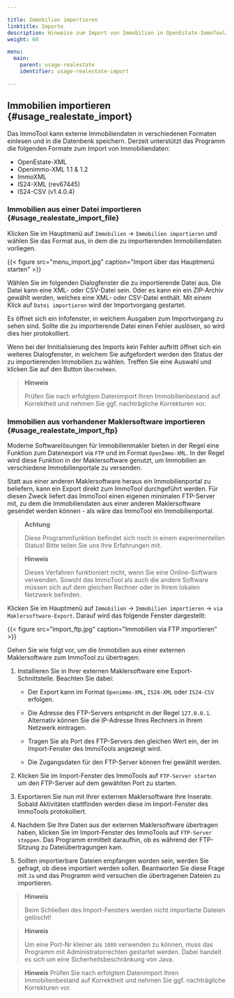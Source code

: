 ```yaml
---

title: Immobilien importieren
linktitle: Importe
description: Hinweise zum Import von Immobilien in OpenEstate-ImmoTool…
weight: 60

menu:
  main:
    parent: usage-realestate
    identifier: usage-realestate-import

---
```


## Immobilien importieren {#usage_realestate_import}

Das ImmoTool kann externe Immobiliendaten in verschiedenen Formaten einlesen und in die Datenbenk speichern. Derzeit unterstützt das Programm die folgenden Formate zum Import von Immobiliendaten:

-   OpenEstate-XML
-   Openimmo-XML 1.1 & 1.2
-   ImmoXML
-   IS24-XML (rev67445)
-   IS24-CSV (v1.4.0.4)


### Immobilien aus einer Datei importieren {#usage_realestate_import_file}

Klicken Sie im Hauptmenü auf `Immobilien` → `Immobilien importieren` und wählen Sie das Format aus, in dem die zu importierenden Immobiliendaten vorliegen.

{{< figure src="menu_import.jpg" caption="Import über das Hauptmenü starten" >}}

Wählen Sie im folgenden Dialogfenster die zu importierende Datei aus. Die Datei kann eine XML- oder CSV-Datei sein. Oder es kann ein ein ZIP-Archiv gewählt werden, welches eine XML- oder CSV-Datei enthält. Mit einem Klick auf `Datei importieren` wird der Importvorgang gestartet.

Es öffnet sich ein Infofenster, in welchem Ausgaben zum Importvorgang zu sehen sind. Sollte die zu importierende Datei einen Fehler auslösen, so wird dies hier protokolliert.

Wenn bei der Innitialisierung des Imports kein Fehler auftritt öffnet sich ein weiteres Dialogfenster, in welchem Sie aufgefordert werden den Status der zu importierenden Immobilien zu wählen. Treffen Sie eine Auswahl und klicken Sie auf den Button `Übernehmen`.

> **Hinweis**
>
> Prüfen Sie nach erfolgtem Datenimport Ihren Immobilienbestand auf Korrektheit und nehmen Sie ggf. nachträgliche Korrekturen vor.


### Immobilien aus vorhandener Maklersoftware importieren {#usage_realestate_import_ftp}

Moderne Softwarelösungen für Immobilienmakler bieten in der Regel eine Funktion zum Datenexport via `FTP` und im Format `OpenImmo-XML`. In der Regel wird diese Funktion in der Maklersoftware genutzt, um Immobilien an verschiedene Immobilienportale zu versenden.

Statt aus einer anderen Maklersoftware heraus ein Immobilienportal zu beliefern, kann ein Export direkt zum ImmoTool durchgeführt werden. Für diesen Zweck liefert das ImmoTool einen eigenen minimalen FTP-Server mit, zu dem die Immobiliendaten aus einer anderen Maklersoftware gesendet werden können - als wäre das ImmoTool ein Immobilienportal.

> **Achtung**
>
> Diese Programmfunktion befindet sich noch in einem experimentellen Status! Bitte teilen Sie uns Ihre Erfahrungen mit.

> **Hinweis**
>
> Dieses Verfahren funktioniert nicht, wenn Sie eine Online-Software verwenden. Sowohl das ImmoTool als auch die andere Software müssen sich auf dem gleichen Rechner oder in Ihrem lokalen Netzwerk befinden.

Klicken Sie im Hauptmenü auf `Immobilien` → `Immobilien importieren` → `via Maklersoftware-Export`. Darauf wird das folgende Fenster dargestellt:

{{< figure src="import_ftp.jpg" caption="Immobilien via FTP importieren" >}}

Gehen Sie wie folgt vor, um die Immobilien aus einer externen Maklersoftware zum ImmoTool zu übertragen:

1.  Installieren Sie in Ihrer externen Maklersoftware eine Export-Schnittstelle. Beachten Sie dabei:

    -   Der Export kann im Format `Openimmo-XML`, `IS24-XML` oder `IS24-CSV` erfolgen.

    -   Die Adresse des FTP-Servers entspricht in der Regel `127.0.0.1`. Alternativ können Sie die IP-Adresse Ihres Rechners in Ihrem Netzwerk eintragen.

    -   Tragen Sie als Port des FTP-Servers den gleichen Wert ein, der im Import-Fenster des ImmoTools angezeigt wird.

    -   Die Zugangsdaten für den FTP-Server können frei gewählt werden.

2.  Klicken Sie im Import-Fenster des ImmoTools auf `FTP-Server starten` um den FTP-Server auf dem gewählten Port zu starten.

3.  Exportieren Sie nun mit Ihrer externen Maklersoftware Ihre Inserate. Sobald Aktivitäten stattfinden werden diese im Import-Fenster des ImmoTools protokolliert.

4.  Nachdem Sie Ihre Daten aus der externen Maklersoftware übertragen haben, klicken Sie im Import-Fenster des ImmoTools auf `FTP-Server stoppen`. Das Programm ermittelt daraufhin, ob es während der FTP-Sitzung zu Dateiübertragungen kam.

5.  Sollten importierbare Dateien empfangen worden sein, werden Sie gefragt, ob diese importiert werden sollen. Beantworten Sie diese Frage mit `Ja`  und das Programm wird versuchen die übertragenen Dateien zu importieren.

> **Hinweis**
>
> Beim Schließen des Import-Fensters werden nicht importierte Dateien gelöscht!

> **Hinweis**
>
> Um eine Port-Nr kleiner als `1000` verwenden zu können, muss das Programm mit Administratorrechten gestartet werden. Dabei handelt es sich um eine Sicherheitsbeschränkung von Java.

> **Hinweis**
> Prüfen Sie nach erfolgtem Datenimport Ihren Immobilienbestand auf Korrektheit und nehmen Sie ggf. nachträgliche Korrekturen vor.
